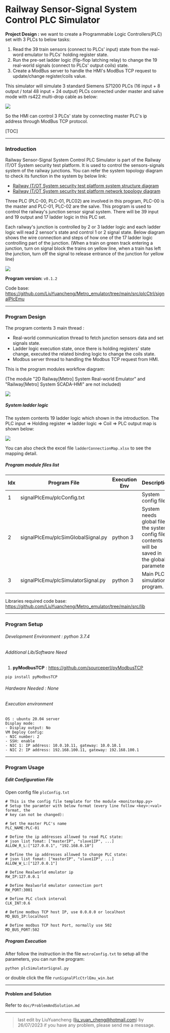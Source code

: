 # Railway Sensor-Signal System Control PLC Simulator

**Project Design :** we want to create a Programmable Logic Controllers(PLC) set with 3 PLCs to below tasks:

1. Read the 39 train sensors (connect to PLCs' input) state from the real-word emulator to PLCs' holding register state.
2.  Run the pre-set ladder logic (flip-flop latching relay) to change the 19 real-world signals (connect to PLCs' output coils) state. 
3. Create a ModBus server to handle the HMI's ModBus TCP request to update/change register/coils value. 

This simulator will simulate 3 standard Siemens S71200 PLCs (16 input + 8 output / total 48 input + 24 output) PLCs connected under master and salve mode with rs422 multi-drop cable as below:

![](img/sensorPlc/readme0.png)

So the HMI can control 3 PLCs' state by connecting master PLC's ip address through ModBus TCP protocol. 

[TOC]

------

### Introduction 

Railway Sensor-Signal System Control PLC Simulator is part of the Railway IT/OT System security test platform. It is used to control the sensors-signals system of the railway junctions. You can refer the system topology diagram to check its function in the system by below link:

-  [Railway IT/OT System security test platform system structure diagram](img/networkCommDesign.png)
-  [Railway IT/OT System security test platform network topology diagram](img/networkDesign.png)

Three PLC (PLC-00, PLC-01, PLC02) are involved in this program, PLC-00 is the master and PLC-01, PLC-02 are the salve. This program is used to control the railway's junction sensor signal system. There will be 39 input and 19 output and 17 ladder logic in this PLC set. 

Each railway's junction is controlled  by 2 or 3  ladder logic and each ladder logic will read 2 sensor's state and control 1 or 2 signal state. Below diagram shows the wire connection and steps of how one of the 17 ladder logic controlling part of the junction. (When a train on green track entering a junction, turn on signal block the trains on yellow line, when a train has left the junction, turn off the signal to release entrance of the junction for yellow line)

![](img/sensorPlc/operatingLogic.png)

**Program version:** `v0.1.2`

Code base: https://github.com/LiuYuancheng/Metro_emulator/tree/main/src/plcCtrl/signalPlcEmu



------

### Program Design

The program contents 3 main thread : 

- Real-world communication thread to fetch junction sensors data and set signals state. 
- Ladder logic execution state, once there is holding registers' state change, executed the related binding logic to change the coils state. 
- Modbus server thread to handling the Modbus TCP request from HMI.

This is the program modules workflow diagram: 

(The module "2D Railway[Metro] System Real-world Emulator" and "Railway[Metro] System SCADA-HMI" are not included)

![](img/sensorPlc/workflow.png)



##### System ladder logic 

The system contents 19 ladder logic which shown in the introduction. The PLC input => Holding register => ladder logic => Coil => PLC output map is shown below: 

![](img/signalPlc.png)

You can also check the excel file `ladderConnectionMap.xlsx` to see the mapping detail. 



##### Program module files list

| Idx  | Program File                       | Execution Env | Description                                                  |
| ---- | ---------------------------------- | ------------- | ------------------------------------------------------------ |
| 1    | signalPlcEmu/plcConfig.txt         |               | System config file.                                          |
| 2    | signalPlcEmu/plcSimGlobalSignal.py | python 3      | System needs global file, the system config file's contents will be saved in the global parameters. |
| 3    | signalPlcEmu/plcSimulatorSignal.py | python 3      | Main PLC simulation program.                                 |
|      |                                    |               |                                                              |

Libraries  required code base: https://github.com/LiuYuancheng/Metro_emulator/tree/main/src/lib 



------

### Program Setup

###### Development Environment : python 3.7.4

###### Additional Lib/Software Need

1. **pyModbusTCP** : https://github.com/sourceperl/pyModbusTCP

```
pip install pyModbusTCP
```

###### Hardware Needed : None

###### Execution environment 

```
OS : ubuntu 20.04 server
Display mode:
- Display output: No
VM Deploy Config: 
- NIC number: 2
- SSH: enable
- NIC 1: IP address: 10.0.10.11, gateway: 10.0.10.1
- NIC 2: IP address: 192.168.100.11, gateway: 192.168.100.1
```



------

### Program Usage



##### Edit Configuration File 

Open config file `plcConfig.txt`

```
# This is the config file template for the module <monitorApp.py>
# Setup the paramter with below format (every line follow <key>:<val> format, the
# key can not be changed):

# Set the master PLC's name 
PLC_NAME:PLC-01

# Define the ip addresses allowed to read PLC state: 
# json list fomat: ["masterIP", "slave1IP", ...]
ALLOW_R_L:["127.0.0.1", "192.168.0.10"]

# Define the ip addresses allowed to change PLC state: 
# json list fomat: ["masterIP", "slave1IP", ...]
ALLOW_W_L:["127.0.0.1"]

# Define Realworld emulator ip
RW_IP:127.0.0.1

# Define Realworld emulator connection port
RW_PORT:3001

# Define PLC clock interval
CLK_INT:0.6

# Define modbus TCP host IP, use 0.0.0.0 or localhost
MD_BUS_IP:localhost

# Define modbus TCP host Port, normally use 502
MD_BUS_PORT:502
```



##### Program Execution 

After follow the instruction in the file `metroConfig.txt` to setup all the parameters, you can run the program: 

```
python plcSimulatorSignal.py
```

or double click the file `runSignalPlcCtrlEmu_win.bat`



------

#### Problem and Solution

Refer to `doc/ProblemAndSolution.md`



------

> last edit by LiuYuancheng (liu_yuan_cheng@hotmail.com) by 26/07/2023 if you have any problem, please send me a message. 